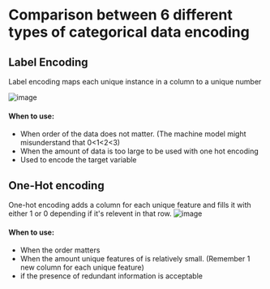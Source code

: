 # Comparison between 6 different types of categorical data encoding


## Label Encoding
Label encoding maps each unique instance in a column to a unique number

![image](https://user-images.githubusercontent.com/109832303/202396397-eb331d97-13ac-4dc4-83a7-bb9bc679adbe.png)

#### When to use: 
- When order of the data does not matter. (The machine model might misunderstand that 0<1<2<3)
- When the amount of data is too large to be used with one hot encoding
- Used to encode the target variable



## One-Hot encoding
One-hot encoding adds a column for each unique feature and fills it with either 1 or 0 depending if it's relevent in that row.
![image](https://user-images.githubusercontent.com/109832303/202398911-e20745e5-7073-4e99-9993-814e63f744d3.png)

#### When to use: 
- When the order matters
- When the amount unique features of is relatively small. (Remember 1 new column for each unique feature)
- if the presence of redundant information is acceptable


